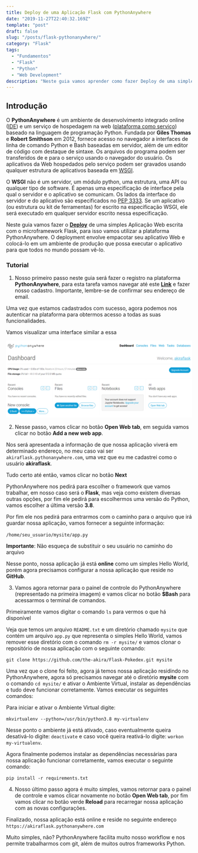 ```yaml
---
title: Deploy de uma Aplicação Flask com PythonAnywhere
date: "2019-11-27T22:40:32.169Z"
template: "post"
draft: false
slug: "/posts/flask-pythonanywhere/"
category: "Flask"
tags:
  - "Fundamentos"
  - "Flask"
  - "Python"
  - "Web Development"
description: "Neste guia vamos aprender como fazer Deploy de uma simples aplicação na plataforma PythonAnywhere."
---
```


## Introdução

O **PythonAnywhere** é um ambiente de desenvolvimento integrado online ([IDE](https://pt.wikipedia.org/wiki/Ambiente_de_desenvolvimento_integrado)) e um serviço de hospedagem na web ([plataforma como serviço](https://pt.wikipedia.org/wiki/Plataforma_como_servi%C3%A7o)) baseado na linguagem de programação Python. Fundada por **Giles Thomas** e **Robert Smithson** em 2012, fornece acesso no navegador a interfaces de linha de comando Python e Bash baseadas em servidor, além de um editor de código com destaque de sintaxe. Os arquivos do programa podem ser transferidos de e para o serviço usando o navegador do usuário. Os aplicativos da Web hospedados pelo serviço podem ser gravados usando qualquer estrutura de aplicativos baseada em [WSGI](https://en.wikipedia.org/wiki/Web_Server_Gateway_Interface).

O **WSGI** não é um servidor, um módulo python, uma estrutura, uma API ou qualquer tipo de software. É apenas uma especificação de interface pela qual o servidor e o aplicativo se comunicam. Os lados da interface do servidor e do aplicativo são especificados no [PEP 3333](https://www.python.org/dev/peps/pep-3333/). Se um aplicativo (ou estrutura ou kit de ferramentas) for escrito na especificação WSGI, ele será executado em qualquer servidor escrito nessa especificação.

Neste guia vamos fazer o **[Deploy](https://www.fullstackpython.com/deployment.html)** de uma simples Aplicação Web escrita com o microframework Flask, para isso vamos utilizar a plataforma PythonAnywhere. O deployment envolve empacotar seu aplicativo Web e colocá-lo em um ambiente de produção que possa executar o aplicativo para que todos no mundo possam vê-lo.

### Tutorial

1. Nosso primeiro passo neste guia será fazer o registro na plataforma **PythonAnywhere**, para esta tarefa vamos navegar até este **[Link](https://www.pythonanywhere.com/registration/register/beginner/)** e fazer nosso cadastro. Importante, lembre-se de confirmar seu endereço de email.

Uma vez que estamos cadastrados com sucesso, agora podemos nos autenticar na plataforma para obtermos acesso a todas as suas funcionalidades. 

Vamos visualizar uma interface similar a essa

![img](https://raw.githubusercontent.com/the-akira/PythonExperimentos/master/Imagens/Tutoriais/PythonAnyWhere.png)

2. Nesse passo, vamos clicar no botão **Open Web tab**, em seguida vamos clicar no botão **Add a new web app**.

Nos será apresentada a informação de que nossa aplicação viverá em determinado endereço, no meu caso vai ser `akiraflask.pythonanywhere.com`, uma vez que eu me cadastrei como o usuário **akiraflask**.

Tudo certo até então, vamos clicar no botão **Next**

PythonAnywhere nos pedirá para escolher o framework que vamos trabalhar, em nosso caso será o **Flask**, mas veja como existem diversas outras opções, por fim ele pedirá para escolhermos uma versão do Python, vamos escolher a última versão **3.8**.

Por fim ele nos pedirá para entrarmos com o caminho para o arquivo que irá guardar nossa aplicação, vamos fornecer a seguinte informação:

`/home/seu_usuario/mysite/app.py`

**Importante**: Não esqueça de substituir o seu usuário no caminho do arquivo

Nesse ponto, nossa aplicação já está **online** como um simples Hello World, porém agora precisamos configurar a nossa aplicação que reside no **GitHub**.

3. Vamos agora retornar para o painel de controle do PythonAnywhere (representado na primeira imagem) e vamos clicar no botão **$Bash** para acessarmos o terminal de comandos.

Primeiramente vamos digitar o comando `ls` para vermos o que há disponível

Veja que temos um arquivo `README.txt` e um diretório chamado `mysite` que contém um arquivo `app.py` que representa o simples Hello World, vamos remover esse diretório com o comando `rm -r mysite/` e vamos clonar o repositório de nossa aplicação com o seguinte comando:

```
git clone https://github.com/the-akira/Flask-Pokedex.git mysite
```

Uma vez que o clone foi feito, agora já temos nossa aplicação residindo no PythonAnywhere, agora só precisamos navegar até o diretório **mysite** com o comando `cd mysite/` e ativar o Ambiente Virtual, instalar as dependências e tudo deve funcionar corretamente. Vamos executar os seguintes comandos:

Para iniciar e ativar o Ambiente Virtual digite:

```
mkvirtualenv --python=/usr/bin/python3.8 my-virtualenv
```

Nesse ponto o ambiente já está ativado, caso eventualmente queira desativá-lo digite: `deactivate` e caso você queira reativá-lo digite: `workon my-virtualenv`.

Agora finalmente podemos instalar as dependências necessárias para nossa aplicação funcionar corretamente, vamos executar o seguinte comando:

```
pip install -r requirements.txt
```

4. Nosso último passo agora é muito simples, vamos retornar para o painel de controle e vamos clicar novamente no botão **Open Web tab**, por fim vamos clicar no botão verde **Reload** para recarregar nossa aplicação com as novas configurações.

Finalizado, nossa aplicação está online e reside no seguinte endereço `https://akiraflask.pythonanywhere.com`

Muito simples, não? PythonAnywhere facilita muito nosso workflow e nos permite trabalharmos com git, além de muitos outros frameworks Python.
